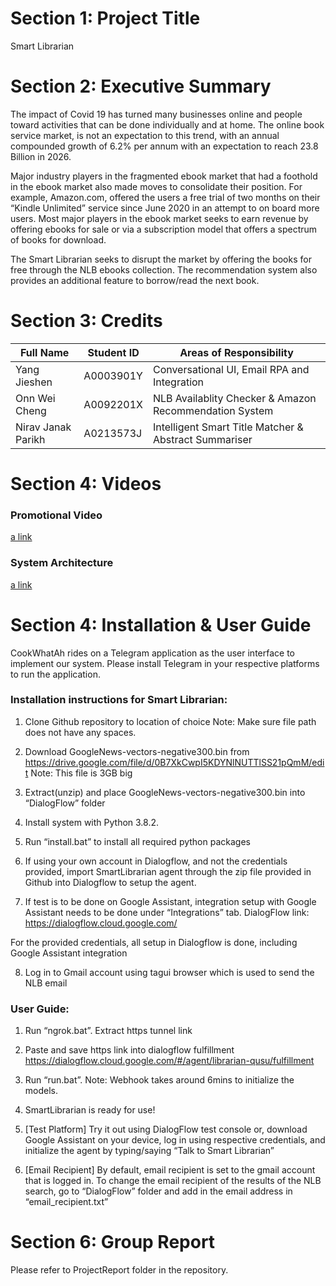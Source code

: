 # Section 1: Project Title
Smart Librarian

# Section 2: Executive Summary
The impact of Covid 19 has turned many businesses online and people toward activities that can be done individually and at home. The online book service market, is not an expectation to this trend, with an annual compounded growth of 6.2% per annum with an expectation to reach 23.8 Billion in 2026.

Major industry players in the fragmented ebook market that had a foothold in the ebook market also made moves to consolidate their position. For example, Amazon.com, offered the users a free trial of two months on their “Kindle Unlimited” service since June 2020 in an attempt to on board more users.
Most major players in the ebook market seeks to earn revenue by offering ebooks for sale or via a subscription model that offers a spectrum of books for download.

The Smart Librarian seeks to disrupt the market by offering the books for free through the NLB ebooks collection. The recommendation system also provides an additional feature to borrow/read the next book.

# Section 3: Credits
Full Name | Student ID | Areas of Responsibility
-|-|-
Yang Jieshen | A0003901Y | Conversational UI, Email RPA and Integration
Onn Wei Cheng | A0092201X | NLB Availablity Checker & Amazon Recommendation System
Nirav Janak Parikh | A0213573J | Intelligent Smart Title Matcher & Abstract Summariser

# Section 4: Videos

### Promotional Video
[a link](https://github.com/AftTheRain/ISA-PM-IPA-2021-01-09-IS02PT-GRP-SmartLibrarian/blob/main/Video/ISA-PM-IPA-2021-01-09-IS02PT-GRP-SmartLibrarian-Promotion.mp4)

### System Architecture
[a link](https://github.com/AftTheRain/ISA-PM-IPA-2021-01-09-IS02PT-GRP-SmartLibrarian/blob/main/Video/ISA-PM-IPA-2021-01-09-IS02PT-GRP-SmartLibrarian-SystemArchitecture.mp4)

# Section 4: Installation & User Guide
CookWhatAh rides on a Telegram application as the user interface to implement our system. Please install Telegram in your respective platforms to run the application.

### Installation instructions for Smart Librarian:
1.	Clone Github repository to location of choice
Note: Make sure file path does not have any spaces.

2.	Download GoogleNews-vectors-negative300.bin from https://drive.google.com/file/d/0B7XkCwpI5KDYNlNUTTlSS21pQmM/edit
Note: This file is 3GB big

3.	Extract(unzip) and place GoogleNews-vectors-negative300.bin into “DialogFlow” folder

4.	Install system with Python 3.8.2.

5.	Run “install.bat” to install all required python packages

6.	If using your own account in Dialogflow, and not the credentials provided, import SmartLibrarian agent through the zip file provided in Github into Dialogflow to setup the agent. 

7.	If test is to be done on Google Assistant, integration setup with Google Assistant needs to be done under “Integrations” tab.
DialogFlow link: https://dialogflow.cloud.google.com/

For the provided credentials, all setup in Dialogflow is done, including Google Assistant integration

8.	Log in to Gmail account using tagui browser which is used to send the NLB email


### User Guide:
1.	Run “ngrok.bat”. Extract https tunnel link

2.	Paste and save https link into dialogflow fulfillment https://dialogflow.cloud.google.com/#/agent/librarian-qusu/fulfillment

3.	Run “run.bat”. 
Note: Webhook takes around 6mins to initialize the models.

4.	SmartLibrarian is ready for use!

5.	[Test Platform] Try it out using DialogFlow test console or, download Google Assistant on your device, log in using respective credentials, and initialize the agent by typing/saying “Talk to Smart Librarian”

6.	[Email Recipient] By default, email recipient is set to the gmail account that is logged in. To change the email recipient of the results of the NLB search, go to “DialogFlow” folder and add in the email address in “email_recipient.txt”

# Section 6: Group Report
Please refer to ProjectReport folder in the repository.

